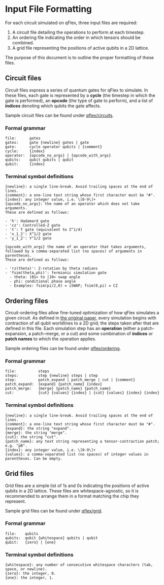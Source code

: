 # Input File Formatting

For each circuit simulated on qFlex, three input files are required:
1. A circuit file detailing the operations to perform at each timestep.
1. An ordering file indicating the order in which tensors should be combined.
1. A grid file representing the positions of active qubits in a 2D lattice.

The purpose of this document is to outline the proper formatting of these files.

## Circuit files

Circuit files express a series of quantum gates for qFlex to simulate. In these
files, each gate is represented by a __cycle__ (the timestep in which the gate
is performed), an __opcode__ (the type of gate to perform), and a list of
__indices__ denoting which qubits the gate affects.

Sample circuit files can be found under [qflex/circuits](/circuits).

### Formal grammar

```
file:      gates
gates:     gate {newline} gates | gate
gate:      cycle operator qubits | {comment}
cycle:     {index}
operator:  {opcode_no_args} | {opcode_with_args}
qubits:    qubit qubits | qubit
qubit:     {index}
```

### Terminal symbol definitions

```
{newline}: a single line-break. Avoid trailing spaces at the end of lines.
{comment}: a one-line text string whose first character must be "#".
{index}: any integer value, i.e. \[0-9\]+
{opcode_no_args}: the name of an operator which does not take arguments.
These are defined as follows:

- 'h': Hadamard gate
- 'cz': Controlled-Z gate
- 't': T gate (equivalent to Z^1/4)
- 'x_1_2': X^1/2 gate
- 'y_1_2': Y^1/2 gate

{opcode_with_args} the name of an operator that takes arguments, followed by a comma-separated list (no spaces) of arguments in parentheses.
These are defined as follows:

- 'rz(theta)': Z-rotation by theta radians
- 'fsim(theta,phi)': fermionic simulation gate
  - theta: |01> to |10> swap angle
  - phi: conditional phase angle
  - Examples: fsim(pi/2,0) = iSWAP; fsim(0,pi) = CZ
```

## Ordering files

Circuit-ordering files allow fine-tuned optimization of how qFlex simulates a
given circuit. As defined in
[the original paper](https://arxiv.org/abs/1905.00444), every simulation begins
with contraction of all qubit worldlines to a 2D grid; the steps taken after
that are defined in this file. Each simulation step has an __operation__
(either a patch-expansion, a patch-merge, or a cut) and some combination of
__indices__ or __patch names__ to which the operation applies.

Sample ordering files can be found under [qflex/ordering](/ordering).

### Formal grammar

```
file:          steps
steps:         step {newline} steps | step
step:          patch_expand | patch_merge | cut | {comment}
patch_expand:  {expand} {patch_name} {index}
patch_merge:   {merge} {patch_name} {patch_name}
cut:           {cut} {values} {index} | {cut} {values} {index} {index}
```

### Terminal symbol definitions

```
{newline}: a single line-break. Avoid trailing spaces at the end of lines.
{comment}: a one-line text string whose first character must be "#".
{expand}: the string "expand".
{merge}: the string "merge".
{cut}: the string "cut".
{patch_name}: any text string representing a tensor-contraction patch; e.g. "pB".
{index}: any integer value, i.e. \[0-9\]+
{values}: a comma-separated list (no spaces) of integer values in parentheses. Can be empty.
```

## Grid files

Grid files are a simple list of 1s and 0s indicating the positions of active
qubits in a 2D lattice. These files are whitespace-agnostic, so it is
recommended to arrange them in a format matching the chip they represent.

Sample grid files can be found under [qflex/grid](/grid).

### Formal grammar

```
file:    qubits
qubits:  qubit {whitespace} qubits | qubit
qubit:   {zero} | {one}
```

### Terminal symbol definitions

```
{whitespace}: any number of consecutive whitespace characters (tab, space, or newline).
{zero}: the integer, 0.
{one}: the integer, 1.
```
